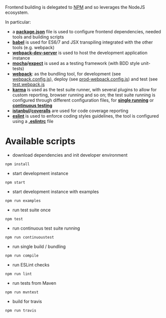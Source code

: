 Frontend building is delegated to [NPM](https://www.npmjs.com/) and so leverages the NodeJS ecosystem.

In particular:
 * a **[package.json](https://github.com/geosolutions-it/MapStore2/blob/master/package.json)** file is used to configure frontend dependencies, needed tools and building scripts
 * **[babel](https://babeljs.io/)** is used for ES6/7 and JSX transpiling integrated with the other tools (e.g. webpack)
 * **[webpack-dev-server](http://webpack.github.io/docs/webpack-dev-server.html)** is used to host the development application instance
 * **[mocha](http://mochajs.org/)/[expect](https://github.com/mjackson/expect)** is used as a testing framework (with BDD style unit-tests)
 * **[webpack](http://webpack.github.io/)**: as the bundling tool, for development (see [webpack.config.js](https://github.com/geosolutions-it/MapStore2/blob/master/webpack.config.js)), deploy (see [prod-webpack.config.js](https://github.com/geosolutions-it/MapStore2/blob/master/prod-webpack.config.js)) and test (see [test.webpack.js](https://github.com/geosolutions-it/MapStore2/blob/master/tests.webpack.js)
 * **[karma](http://karma-runner.github.io/)** is used as the test suite runner, with several plugins to allow for custom reporting, browser running and so on; the test suite running is configured through different configuration files, for **[single running](https://github.com/geosolutions-it/MapStore2/blob/master/karma.conf.single-run.js)**  or **[continuous testing](https://github.com/geosolutions-it/MapStore2/blob/master/karma.conf.continuous-test.js)**
 * **[istanbul](https://gotwarlost.github.io/istanbul/)/[coveralls](https://www.npmjs.com/package/coveralls)** are used for code coverage reporting
 * **[eslint](eslint.org)** is used to enforce coding styles guidelines, the tool is configured using a **[.eslintrc](https://github.com/geosolutions-it/MapStore2/blob/master/.eslintrc)** file

# Available scripts
 * download dependencies and init developer environment

`npm install`

 * start development instance

`npm start`

* start development instance with examples

`npm run examples`

 * run test suite once

`npm test`

 * run continuous test suite running

`npm run continuoustest`
 
 * run single build / bundling

`npm run compile`

 * run ESLint checks

`npm run lint`

 * run tests from Maven

`npm run mvntest`

 * build for travis

`npm run travis`